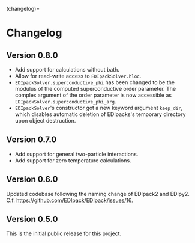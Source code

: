 (changelog)=

# Changelog

## Version 0.8.0

* Add support for calculations without bath.
* Allow for read-write access to `EDIpackSolver.hloc`.
* `EDIpackSolver.superconductive_phi` has been changed to be the modulus of the
  computed superconductive order parameter. The complex argument of the order
  parameter is now accessible as `EDIpackSolver.superconductive_phi_arg`.
* `EDIpackSolver`'s constructor got a new keyword argument `keep_dir`, which
  disables automatic deletion of EDIpacks's temporary directory upon object
  destruction.

## Version 0.7.0

* Add support for general two-particle interactions.
* Add support for zero temperature calculations.

## Version 0.6.0

Updated codebase following the naming change of EDIpack2 and EDIpy2.
C.f. https://github.com/EDIpack/EDIpack/issues/16.

## Version 0.5.0

This is the initial public release for this project.
